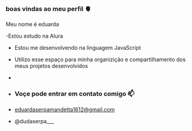 ### boas vindas ao meu perfil 🫀

Meu nome é eduarda

-Estou estudo na Alura
- Estou me desenvolvendo na linguagem JavaScript
- Utilizo esse espaço para minha organizição e compartilhamento dos meus projetos desenvolvidos
-  
- ### Voçe pode entrar em contato comigo 📫

- eduardaserpamandetta1612@gmail.com
- @dudaserpa___
